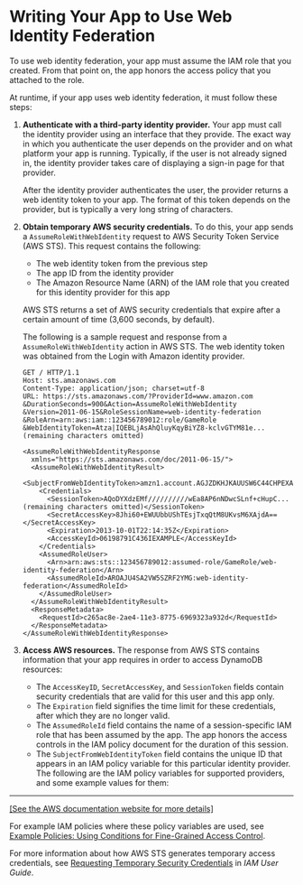 # Writing Your App to Use Web Identity Federation<a name="WIF.RunningYourApp"></a>

To use web identity federation, your app must assume the IAM role that you created\. From that point on, the app honors the access policy that you attached to the role\.

At runtime, if your app uses web identity federation, it must follow these steps:

1. **Authenticate with a third\-party identity provider\.** Your app must call the identity provider using an interface that they provide\. The exact way in which you authenticate the user depends on the provider and on what platform your app is running\. Typically, if the user is not already signed in, the identity provider takes care of displaying a sign\-in page for that provider\.

   After the identity provider authenticates the user, the provider returns a web identity token to your app\. The format of this token depends on the provider, but is typically a very long string of characters\.

1. **Obtain temporary AWS security credentials\.** To do this, your app sends a `AssumeRoleWithWebIdentity` request to AWS Security Token Service \(AWS STS\)\. This request contains the following:
   + The web identity token from the previous step
   + The app ID from the identity provider
   + The Amazon Resource Name \(ARN\) of the IAM role that you created for this identity provider for this app

   AWS STS returns a set of AWS security credentials that expire after a certain amount of time \(3,600 seconds, by default\)\.

   The following is a sample request and response from a `AssumeRoleWithWebIdentity` action in AWS STS\. The web identity token was obtained from the Login with Amazon identity provider\.

   ```
   GET / HTTP/1.1
   Host: sts.amazonaws.com
   Content-Type: application/json; charset=utf-8
   URL: https://sts.amazonaws.com/?ProviderId=www.amazon.com
   &DurationSeconds=900&Action=AssumeRoleWithWebIdentity
   &Version=2011-06-15&RoleSessionName=web-identity-federation
   &RoleArn=arn:aws:iam::123456789012:role/GameRole
   &WebIdentityToken=Atza|IQEBLjAsAhQluyKqyBiYZ8-kclvGTYM81e...(remaining characters omitted)
   ```

   

   ```
   <AssumeRoleWithWebIdentityResponse
     xmlns="https://sts.amazonaws.com/doc/2011-06-15/">
     <AssumeRoleWithWebIdentityResult>
       <SubjectFromWebIdentityToken>amzn1.account.AGJZDKHJKAUUSW6C44CHPEXAMPLE</SubjectFromWebIdentityToken>
       <Credentials>
         <SessionToken>AQoDYXdzEMf//////////wEa8AP6nNDwcSLnf+cHupC...(remaining characters omitted)</SessionToken>
         <SecretAccessKey>8Jhi60+EWUUbbUShTEsjTxqQtM8UKvsM6XAjdA==</SecretAccessKey>
         <Expiration>2013-10-01T22:14:35Z</Expiration>
         <AccessKeyId>06198791C436IEXAMPLE</AccessKeyId>
       </Credentials>
       <AssumedRoleUser>
         <Arn>arn:aws:sts::123456789012:assumed-role/GameRole/web-identity-federation</Arn>
         <AssumedRoleId>AROAJU4SA2VW5SZRF2YMG:web-identity-federation</AssumedRoleId>
       </AssumedRoleUser>
     </AssumeRoleWithWebIdentityResult>
     <ResponseMetadata>
       <RequestId>c265ac8e-2ae4-11e3-8775-6969323a932d</RequestId>
     </ResponseMetadata>
   </AssumeRoleWithWebIdentityResponse>
   ```

1. **Access AWS resources\.** The response from AWS STS contains information that your app requires in order to access DynamoDB resources:
   + The `AccessKeyID`, `SecretAccessKey`, and `SessionToken` fields contain security credentials that are valid for this user and this app only\. 
   + The `Expiration` field signifies the time limit for these credentials, after which they are no longer valid\.
   + The `AssumedRoleId` field contains the name of a session\-specific IAM role that has been assumed by the app\. The app honors the access controls in the IAM policy document for the duration of this session\.
   + The `SubjectFromWebIdentityToken` field contains the unique ID that appears in an IAM policy variable for this particular identity provider\. The following are the IAM policy variables for supported providers, and some example values for them:  
****    
[\[See the AWS documentation website for more details\]](http://docs.aws.amazon.com/amazondynamodb/latest/developerguide/WIF.RunningYourApp.html)

For example IAM policies where these policy variables are used, see [Example Policies: Using Conditions for Fine\-Grained Access Control](specifying-conditions.md#FGAC_DDB.Examples)\.

For more information about how AWS STS generates temporary access credentials, see [Requesting Temporary Security Credentials](https://docs.aws.amazon.com/IAM/latest/UserGuide/id_credentials_temp_request.html) in *IAM User Guide*\.